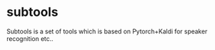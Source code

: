# subtools
Subtools is a set of tools which is based on Pytorch+Kaldi for speaker recognition etc..
